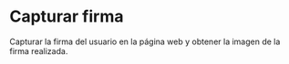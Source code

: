 # Capturar firma

Capturar la firma del usuario en la página web y obtener la imagen de la firma realizada.
